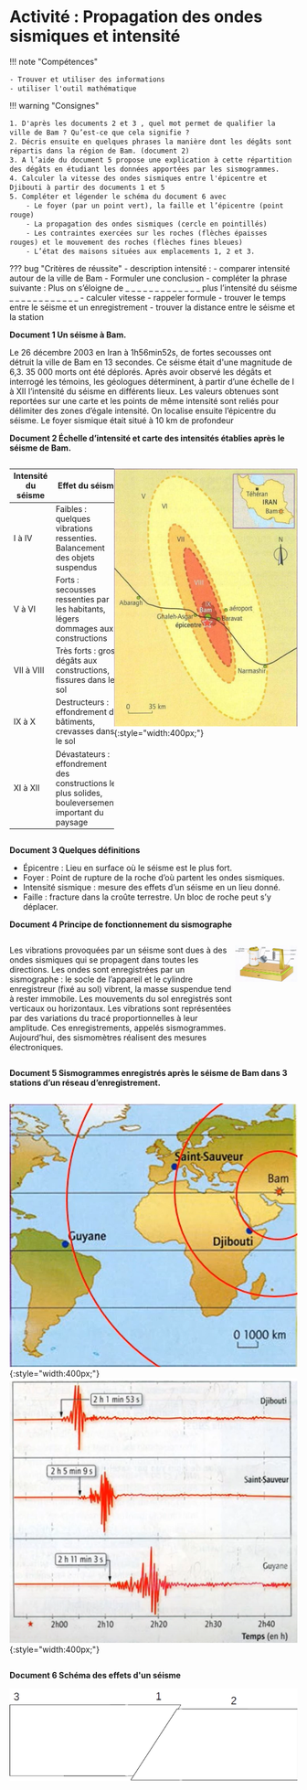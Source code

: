 # Activité : Propagation des ondes sismiques et intensité

!!! note "Compétences"

    - Trouver et utiliser des informations 
    - utiliser l'outil mathématique

!!! warning "Consignes"
    
    1. D'après les documents 2 et 3 , quel mot permet de qualifier la ville de Bam ? Qu’est-ce que cela signifie ?
    2. Décris ensuite en quelques phrases la manière dont les dégâts sont répartis dans la région de Bam. (document 2)
    3. A l’aide du document 5 propose une explication à cette répartition des dégâts en étudiant les données apportées par les sismogrammes.
    4. Calculer la vitesse des ondes sismiques entre l'épicentre et Djibouti à partir des documents 1 et 5
    5. Compléter et légender le schéma du document 6 avec
        - Le foyer (par un point vert), la faille et l’épicentre (point rouge)
        - La propagation des ondes sismiques (cercle en pointillés)
        - Les contraintes exercées sur les roches (flèches épaisses rouges) et le mouvement des roches (flèches fines bleues)
        - L’état des maisons situées aux emplacements 1, 2 et 3.

    
??? bug "Critères de réussite"
    - description intensité :
      - comparer intensité autour de la ville de Bam
      - Formuler une conclusion
        - compléter la phrase suivante : Plus on s’éloigne de _ _ _ _ _ _ _ _ _ _ _ _ _ plus l’intensité du séisme _ _ _ _ _ _ _ _ _ _ _ _
    - calculer vitesse
      - rappeler formule
      - trouver le temps entre le séisme et un enregistrement
      - trouver la distance entre le séisme et la station

**Document 1 Un séisme à Bam.**

Le 26 décembre 2003 en Iran à 1h56min52s, de fortes secousses ont détruit la ville de Bam en 13 secondes. Ce séisme était d'une magnitude de 6,3. 35 000 morts ont été déplorés. Après avoir observé les dégâts et interrogé les témoins, les géologues déterminent, à partir d’une échelle de I à XII l’intensité du séisme en différents lieux. Les valeurs obtenues sont reportées sur une carte et les points de même intensité sont reliés pour délimiter des zones d’égale intensité. On localise ensuite l’épicentre du séisme. Le foyer sismique était situé à 10 km de profondeur


**Document 2 Échelle d’intensité et carte des intensités établies après le séisme de Bam.**

<div markdown style="display:flex; flex-direction: row;">

<table>
<thead>
  <tr>
    <th> Intensité du séisme</th>
    <th> Effet du séisme</th>
  </tr>
</thead>
<tbody>
  <tr>
    <td> I à IV</td>
    <td> Faibles : quelques vibrations ressenties. Balancement des objets suspendus</td>
  </tr>
  <tr>
    <td> V à VI</td>
    <td> Forts : secousses ressenties par les habitants, légers dommages aux constructions</td>
  </tr>
  <tr>
    <td> VII à VIII</td>
    <td> Très forts : gros dégâts aux constructions, fissures dans le sol</td>
  </tr>
  <tr>
    <td> IX à X</td>
    <td> Destructeurs : effondrement de bâtiments, crevasses dans le sol</td>
  </tr>
  <tr>
    <td> XI à XII</td>
    <td> Dévastateurs : effondrement des constructions les plus solides, bouleversements important du paysage</td>
  </tr>
</tbody>
</table>

![](pictures/carteSeismeBam.png){:style="width:400px;"}

</div>



**Document 3 Quelques définitions**

- Épicentre : Lieu en surface où le séisme est le plus fort.  
- Foyer : Point de rupture de la roche d’où partent les ondes sismiques.    
- Intensité sismique : mesure des effets d’un séisme en un lieu donné.  
- Faille : fracture dans la croûte terrestre. Un bloc de roche peut s’y déplacer. 



**Document 4 Principe de fonctionnement du sismographe**

<div markdown style="display:flex; flex-direction: row;">


Les vibrations provoquées par un séisme sont dues à des ondes sismiques qui se propagent dans toutes les directions. Les ondes sont enregistrées par un sismographe : le socle de l’appareil et le cylindre enregistreur (fixé au sol) vibrent, la masse suspendue tend à rester immobile. Les mouvements du sol enregistrés sont verticaux ou horizontaux. Les vibrations sont représentées par des variations du tracé proportionnelles à leur amplitude. Ces enregistrements, appelés sismogrammes.
Aujourd’hui, des sismomètres réalisent des mesures électroniques.

![](pictures/dessinSismographe.png)

</div>

**Document 5 Sismogrammes enregistrés après le séisme de Bam dans 3 stations d’un réseau d’enregistrement.**

<div markdown style="display:flex; flex-direction: row;">

![](pictures/carteStationSismiques.png){:style="width:400px;"}
![](pictures/sismogrammeBam.png){:style="width:400px;"}
</div>


**Document 6 Schéma des effets d'un séisme**

![](pictures/schemaEffetSeisme.png)